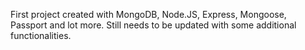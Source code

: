 First project created with MongoDB, Node.JS, Express, Mongoose, Passport and lot more. Still needs to be updated with some additional functionalities.
